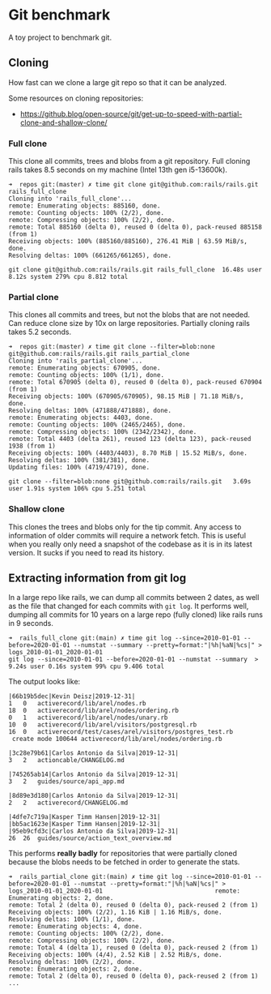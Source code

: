 # Git benchmark
A toy project to benchmark git.

## Cloning
How fast can we clone a large git repo so that it can be analyzed.

Some resources on cloning repositories:
- https://github.blog/open-source/git/get-up-to-speed-with-partial-clone-and-shallow-clone/


### Full clone
This clone all commits, trees and blobs from a git repository.
Full cloning rails takes 8.5 seconds on my machine (Intel 13th gen i5-13600k).
```
➜  repos git:(master) ✗ time git clone git@github.com:rails/rails.git rails_full_clone
Cloning into 'rails_full_clone'...
remote: Enumerating objects: 885160, done.
remote: Counting objects: 100% (2/2), done.
remote: Compressing objects: 100% (2/2), done.
remote: Total 885160 (delta 0), reused 0 (delta 0), pack-reused 885158 (from 1)
Receiving objects: 100% (885160/885160), 276.41 MiB | 63.59 MiB/s, done.
Resolving deltas: 100% (661265/661265), done.

git clone git@github.com:rails/rails.git rails_full_clone  16.48s user 8.12s system 279% cpu 8.812 total
```

### Partial clone
This clones all commits and trees, but not the blobs that are not needed. Can reduce clone size by 10x on large repositories.
Partially cloning rails takes 5.2 seconds.
```
➜  repos git:(master) ✗ time git clone --filter=blob:none git@github.com:rails/rails.git rails_partial_clone
Cloning into 'rails_partial_clone'...
remote: Enumerating objects: 670905, done.
remote: Counting objects: 100% (1/1), done.
remote: Total 670905 (delta 0), reused 0 (delta 0), pack-reused 670904 (from 1)
Receiving objects: 100% (670905/670905), 98.15 MiB | 71.18 MiB/s, done.
Resolving deltas: 100% (471888/471888), done.
remote: Enumerating objects: 4403, done.
remote: Counting objects: 100% (2465/2465), done.
remote: Compressing objects: 100% (2342/2342), done.
remote: Total 4403 (delta 261), reused 123 (delta 123), pack-reused 1938 (from 1)
Receiving objects: 100% (4403/4403), 8.70 MiB | 15.52 MiB/s, done.
Resolving deltas: 100% (381/381), done.
Updating files: 100% (4719/4719), done.

git clone --filter=blob:none git@github.com:rails/rails.git   3.69s user 1.91s system 106% cpu 5.251 total
```

### Shallow clone
This clones the trees and blobs only for the tip commit. Any access to information of older commits will require a network fetch.
This is useful when you really only need a snapshot of the codebase as it is in its latest version. It sucks if you need to read its history.

## Extracting information from git log
In a large repo like rails, we can dump all commits between 2 dates, as well as the file that changed for each commits with `git log`.
It performs well, dumping all commits for 10 years on a large repo (fully cloned) like rails runs in 9 seconds.
```
➜  rails_full_clone git:(main) ✗ time git log --since=2010-01-01 --before=2020-01-01 --numstat --summary --pretty=format:"|%h|%aN|%cs|" > logs_2010-01-01_2020-01-01
git log --since=2010-01-01 --before=2020-01-01 --numstat --summary  >   9.24s user 0.16s system 99% cpu 9.406 total
```

The output looks like:
```
|66b19b5dec|Kevin Deisz|2019-12-31|
1	0	activerecord/lib/arel/nodes.rb
18	0	activerecord/lib/arel/nodes/ordering.rb
0	1	activerecord/lib/arel/nodes/unary.rb
10	0	activerecord/lib/arel/visitors/postgresql.rb
16	0	activerecord/test/cases/arel/visitors/postgres_test.rb
 create mode 100644 activerecord/lib/arel/nodes/ordering.rb

|3c28e79b61|Carlos Antonio da Silva|2019-12-31|
3	2	actioncable/CHANGELOG.md

|745265ab14|Carlos Antonio da Silva|2019-12-31|
3	2	guides/source/api_app.md

|8d89e3d180|Carlos Antonio da Silva|2019-12-31|
2	2	activerecord/CHANGELOG.md

|4dfe7c719a|Kasper Timm Hansen|2019-12-31|
|bb5ac1623e|Kasper Timm Hansen|2019-12-31|
|95eb9cfd3c|Carlos Antonio da Silva|2019-12-31|
26	26	guides/source/action_text_overview.md
```

This performs **really badly** for repositories that were partially cloned because the blobs needs to be fetched in order to generate the stats.
```
➜  rails_partial_clone git:(main) ✗ time git log --since=2010-01-01 --before=2020-01-01 --numstat --pretty=format:"|%h|%aN|%cs|" > logs_2010-01-01_2020-01-01                               remote: Enumerating objects: 2, done.
remote: Total 2 (delta 0), reused 0 (delta 0), pack-reused 2 (from 1)
Receiving objects: 100% (2/2), 1.16 KiB | 1.16 MiB/s, done.
Resolving deltas: 100% (1/1), done.                                                                                                                                                         remote: Enumerating objects: 4, done.
remote: Counting objects: 100% (2/2), done.
remote: Compressing objects: 100% (2/2), done.
remote: Total 4 (delta 1), reused 0 (delta 0), pack-reused 2 (from 1)
Receiving objects: 100% (4/4), 2.52 KiB | 2.52 MiB/s, done.
Resolving deltas: 100% (2/2), done.
remote: Enumerating objects: 2, done.
remote: Total 2 (delta 0), reused 0 (delta 0), pack-reused 2 (from 1)
...
```
